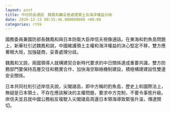 ```yaml
---
layout: post
title: 中日防長通話　魏鳳和籲妥善處理領土及海洋權益分歧
date: 2020-12-15 00:55:46.000000000 +08:00
categories: rthk
---
```


國務委員兼國防部長魏鳳和與日本防衛大臣岸信夫視像通話。在東海和釣魚島問題上，新華社引述魏鳳和說，中國維護領土主權和海洋權益的決心堅定不移，雙方應著眼大局，加強磋商，妥善處理分歧。

魏鳳和又說，兩國領導人就構建契合新時代要求的中日關係達成重要共識，雙方防務部門要保持高層交往和務實合作，加快海空聯絡機制建設，積極構建建設性雙邊安全關係。

日本共同社則引述岸信夫說，尖閣諸島，即中方稱的釣魚島，歷史上和國際法上，無疑是日本領土，不存在應該解決的主權問題，要求中方克制，不要令事態升級。岸信夫並且就中國公務船反複駛入尖閣諸島周邊日本領海導致緊張升溫，傳達關切。
